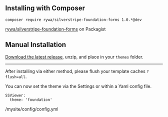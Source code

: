## Installing with Composer

`composer require rywa/silverstripe-foundation-forms 1.0.*@dev`

[rywa/silverstripe-foundation-forms](https://packagist.org/packages/rywa/silverstripe-foundation-forms) on Packagist

## Manual Installation

[Download the latest release](https://github.com/rywa/silverstripe-foundation-forms/releases/latest), unzip, and place in your `themes` folder.

---

After installing via either method, please flush your template caches `?flush=all`.

You can now set the theme via the Settings or within a Yaml config file.

```
SSViewer:
  theme: 'foundation'
```
/mysite/config/config.yml